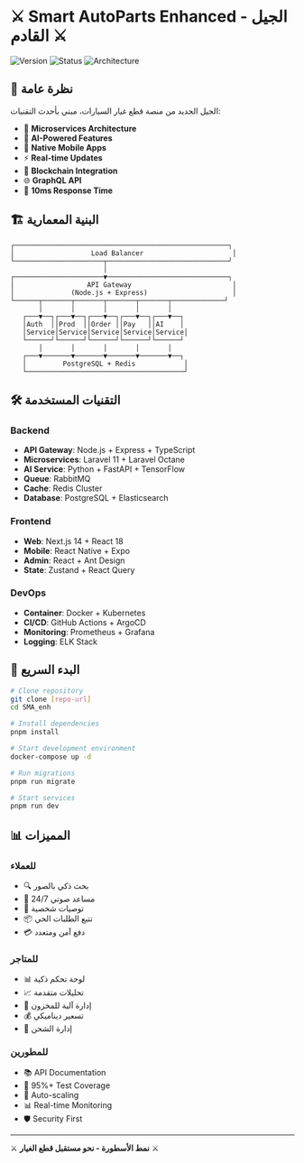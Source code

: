 # ⚔️ Smart AutoParts Enhanced - الجيل القادم ⚔️

![Version](https://img.shields.io/badge/version-2.0.0-blue.svg)
![Status](https://img.shields.io/badge/status-in_development-yellow.svg)
![Architecture](https://img.shields.io/badge/architecture-microservices-green.svg)

## 🚀 نظرة عامة

الجيل الجديد من منصة قطع غيار السيارات، مبني بأحدث التقنيات:

- 🎯 **Microservices Architecture**
- 🤖 **AI-Powered Features**
- 📱 **Native Mobile Apps**
- ⚡ **Real-time Updates**
- 🔗 **Blockchain Integration**
- 🌐 **GraphQL API**
- 🚀 **10ms Response Time**

## 🏗️ البنية المعمارية

```
┌─────────────────────────────────────────────────────┐
│                   Load Balancer                      │
└──────────────────────┬──────────────────────────────┘
                       │
┌──────────────────────▼──────────────────────────────┐
│                  API Gateway                         │
│              (Node.js + Express)                     │
└──────┬───────┬───────┬───────┬───────┬─────────────┘
       │       │       │       │       │
   ┌───▼──┐┌───▼──┐┌───▼──┐┌───▼──┐┌───▼──┐
   │Auth  ││Prod  ││Order ││Pay   ││AI    │
   │Service│Service│Service│Service│Service│
   └──────┘└──────┘└──────┘└──────┘└──────┘
       │       │       │       │       │
   ┌───▼───────▼───────▼───────▼───────▼──┐
   │         PostgreSQL + Redis            │
   └───────────────────────────────────────┘
```

## 🛠️ التقنيات المستخدمة

### Backend
- **API Gateway**: Node.js + Express + TypeScript
- **Microservices**: Laravel 11 + Laravel Octane
- **AI Service**: Python + FastAPI + TensorFlow
- **Queue**: RabbitMQ
- **Cache**: Redis Cluster
- **Database**: PostgreSQL + Elasticsearch

### Frontend
- **Web**: Next.js 14 + React 18
- **Mobile**: React Native + Expo
- **Admin**: React + Ant Design
- **State**: Zustand + React Query

### DevOps
- **Container**: Docker + Kubernetes
- **CI/CD**: GitHub Actions + ArgoCD
- **Monitoring**: Prometheus + Grafana
- **Logging**: ELK Stack

## 🚀 البدء السريع

```bash
# Clone repository
git clone [repo-url]
cd SMA_enh

# Install dependencies
pnpm install

# Start development environment
docker-compose up -d

# Run migrations
pnpm run migrate

# Start services
pnpm run dev
```

## 📊 المميزات

### للعملاء
- 🔍 بحث ذكي بالصور
- 💬 مساعد صوتي 24/7
- 🎯 توصيات شخصية
- 📦 تتبع الطلبات الحي
- 💳 دفع آمن ومتعدد

### للمتاجر
- 📊 لوحة تحكم ذكية
- 📈 تحليلات متقدمة
- 🤖 إدارة آلية للمخزون
- 💰 تسعير ديناميكي
- 🚚 إدارة الشحن

### للمطورين
- 📚 API Documentation
- 🧪 95%+ Test Coverage
- 🔄 Auto-scaling
- 📊 Real-time Monitoring
- 🛡️ Security First

---

⚔️ **نمط الأسطورة - نحو مستقبل قطع الغيار** ⚔️
